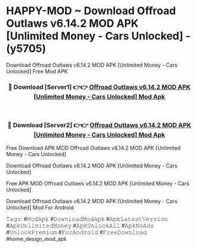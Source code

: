 # HAPPY-MOD ~ Download Offroad Outlaws v6.14.2 MOD APK [Unlimited Money - Cars Unlocked] - (y5705)
Download Offroad Outlaws v6.14.2 MOD APK [Unlimited Money - Cars Unlocked] Free Mod APK

<div align="center">
<h3>🔴 Download [Server1] 👉👉 <a href="https://apk-comot.site?title=Offroad_Outlaws_v6.14.2_MOD_APK_[Unlimited_Money_-_Cars_Unlocked]">Offroad Outlaws v6.14.2 MOD APK [Unlimited Money - Cars Unlocked] Mod Apk</a></h3><br>

<h3>🔴 Download [Server2] 👉👉 <a href="https://apk-comot.site?title=Offroad_Outlaws_v6.14.2_MOD_APK_[Unlimited_Money_-_Cars_Unlocked]">Offroad Outlaws v6.14.2 MOD APK [Unlimited Money - Cars Unlocked] Mod Apk</a></h3>
</div>


Free Download APK MOD Offroad Outlaws v6.14.2 MOD APK [Unlimited Money - Cars Unlocked]

Download Offroad Outlaws v6.14.2 MOD APK [Unlimited Money - Cars Unlocked] 

Free APK MOD Offroad Outlaws v6.14.2 MOD APK [Unlimited Money - Cars Unlocked] 

Download Offroad Outlaws v6.14.2 MOD APK [Unlimited Money - Cars Unlocked] Mod For Android

𝚃𝚊𝚐𝚜: #𝙼𝚘𝚍𝙰𝚙𝚔 #𝙳𝚘𝚠𝚗𝚕𝚘𝚊𝚍𝙼𝚘𝚍𝙰𝚙𝚔 #𝙰𝚙𝚔𝙻𝚊𝚝𝚎𝚜𝚝𝚅𝚎𝚛𝚜𝚒𝚘𝚗 #𝙰𝚙𝚔𝚄𝚗𝚕𝚒𝚖𝚒𝚝𝚎𝚍𝙼𝚘𝚗𝚎𝚢 #𝙰𝚙𝚔𝚄𝚗𝚕𝚘𝚌𝚔𝙰𝚕𝚕 #𝙰𝚙𝚔𝙽𝚘𝙰𝚍𝚜 #𝚄𝚗𝚕𝚘𝚌𝚔𝙿𝚛𝚎𝚖𝚒𝚞𝚖 #𝙵𝚘𝚛𝙰𝚗𝚍𝚛𝚘𝚒𝚍 #𝙵𝚛𝚎𝚎𝙳𝚘𝚠𝚗𝚕𝚘𝚊𝚍 #home_design_mod_apk